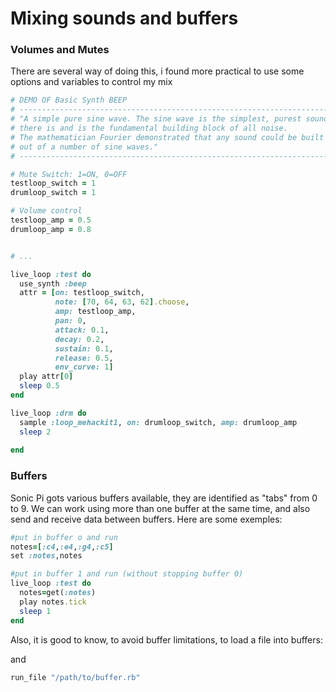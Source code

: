 # Mixing sounds and buffers

### Volumes and Mutes

There are several way of doing this, i found more practical to use some options and variables to control my mix

```ruby
# DEMO OF Basic Synth BEEP
# -----------------------------------------------------------------------
# "A simple pure sine wave. The sine wave is the simplest, purest sound
# there is and is the fundamental building block of all noise.
# The mathematician Fourier demonstrated that any sound could be built
# out of a number of sine waves."
# -----------------------------------------------------------------------

# Mute Switch: 1=ON, 0=OFF
testloop_switch = 1
drumloop_switch = 1

# Volume control
testloop_amp = 0.5
drumloop_amp = 0.8


# ...

live_loop :test do
  use_synth :beep
  attr = [on: testloop_switch,
          note: [70, 64, 63, 62].choose,
          amp: testloop_amp,
          pan: 0,
          attack: 0.1,
          decay: 0.2,
          sustain: 0.1,
          release: 0.5,
          env_curve: 1]
  play attr[0]
  sleep 0.5
end

live_loop :drm do
  sample :loop_mehackit1, on: drumloop_switch, amp: drumloop_amp
  sleep 2
  
end
```


### Buffers

Sonic Pi gots various buffers available, they are identified as "tabs" from 0 to 9. We can work using more than one buffer at the same time, and also send and receive data between buffers. Here are some exemples:

```ruby
#put in buffer o and run
notes=[:c4,:e4,:g4,:c5]
set :notes,notes

#put in buffer 1 and run (without stopping buffer 0)
live_loop :test do
  notes=get(:notes)
  play notes.tick
  sleep 1
end
```

Also, it is good to know, to avoid buffer limitations, to load a file into buffers:

and
```ruby
run_file "/path/to/buffer.rb"
```
